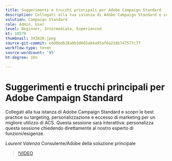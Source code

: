 ```yaml
---
title: Suggerimenti e trucchi principali per Adobe Campaign Standard
description: Collegati alla tua istanza di Adobe Campaign Standard e scopri le best practice su targeting, personalizzazione e eccesso di marketing per un migliore utilizzo di A... (Le descrizioni devono essere comprese tra 60 e 160 caratteri)
solution: Campaign Standard
role: Admin, User
level: Beginner, Intermediate, Experienced
kt: 10579
thumbnail: 343828.jpeg
source-git-commit: edd0bdb28a9b3d065a64a95af6a216b747577c77
workflow-type: tm+mt
source-wordcount: '95'
ht-degree: 16%

---
```


# Suggerimenti e trucchi principali per Adobe Campaign Standard

Collegati alla tua istanza di Adobe Campaign Standard e scopri le best practice su targeting, personalizzazione e eccesso di marketing per un migliore utilizzo di ACS. Questa sessione sarà interattiva: personalizza questa sessione chiedendo direttamente al nostro esperto di funzioni/esigenze.

*Laurent Valenza* Consulente/Adobe della soluzione principale

>[!VIDEO](https://video.tv.adobe.com/v/343828/?quality=12&learn=on)
